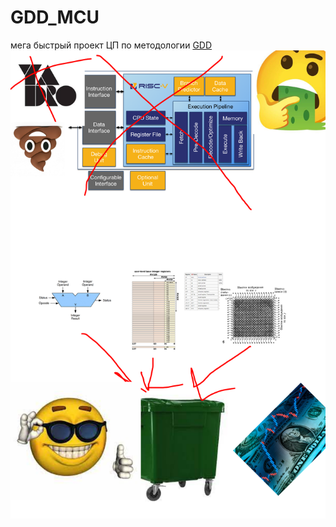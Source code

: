 # GDD_MCU
мега быстрый проект ЦП по методологии [GDD](https://github.com/turborium/GDD)
![Иллюстрация к проекту](https://github.com/AndreyyTs/GDD_MCU/blob/main/2023_10_11_02n_Kleki.png)
